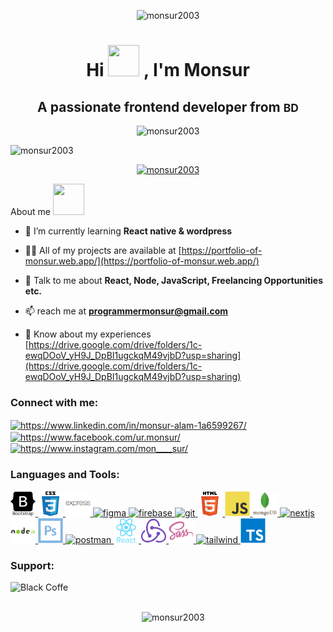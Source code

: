 <p align='center'><img src="https://raw.githubusercontent.com/shakilahmedatik/shakilahmedatik/main/banner.jpg" alt="monsur2003" /></p>
<h1 align="center">Hi <img width="50" height="50" src='https://raw.githubusercontent.com/shakilahmedatik/shakilahmedatik/main/hi.gif' /> , I'm Monsur</h1>
<h2 align="center">A passionate frontend developer from <small>BD</small> </h2> 
<p align="center" ><img  src="https://github-readme-streak-stats.herokuapp.com/?user=monsur2003&" alt="monsur2003" /></p>

<p align="left"> <img src="https://komarev.com/ghpvc/?username=monsur2003&label=Profile%20views&color=0e75b6&style=flat" alt="monsur2003" /> </p>

<p align="center"> <a href="https://github.com/ryo-ma/github-profile-trophy"><img src="https://github-profile-trophy.vercel.app/?username=monsur2003" alt="monsur2003" /></a> </p>

<p>About me <img width='50' height='50' src='https://camo.githubusercontent.com/c70e68d2c6c53fc82d454a10671f340528b0c1f1c03467d8ed2cbb4113ee5105/68747470733a2f2f6d65646961322e67697068792e636f6d2f6d656469612f5a474870577a644f456b4d4b74774c7164632f67697068792e6769663f6369643d656366303565343761306e336769316266716e74716d6f62386739616964316f796a327772336473336d67373030626c267269643d67697068792e676966' /> </p>

-  🌱 I’m currently learning **React native & wordpress**

-  👨‍💻 All of my projects are available at [https://portfolio-of-monsur.web.app/](https://portfolio-of-monsur.web.app/)

-  💬 Talk to me about **React, Node, JavaScript, Freelancing Opportunities etc.**

-  📫 reach me at **programmermonsur@gmail.com**

-  📄 Know about my experiences [https://drive.google.com/drive/folders/1c-ewqDOoV_yH9J_DpBI1ugckqM49vjbD?usp=sharing](https://drive.google.com/drive/folders/1c-ewqDOoV_yH9J_DpBI1ugckqM49vjbD?usp=sharing)

<h3 align="left">Connect with me:</h3> 
<p align="left">
<a href="https://linkedin.com/in/https://www.linkedin.com/in/monsur-alam-1a6599267/" target="blank"><img align="center" src="https://raw.githubusercontent.com/rahuldkjain/github-profile-readme-generator/master/src/images/icons/Social/linked-in-alt.svg" alt="https://www.linkedin.com/in/monsur-alam-1a6599267/" height="30" width="40" /></a>
<a href="https://fb.com/https://www.facebook.com/ur.monsur/" target="blank"><img align="center" src="https://raw.githubusercontent.com/rahuldkjain/github-profile-readme-generator/master/src/images/icons/Social/facebook.svg" alt="https://www.facebook.com/ur.monsur/" height="30" width="40" /></a>
<a href="https://instagram.com/https://www.instagram.com/mon____sur/" target="blank"><img align="center" src="https://raw.githubusercontent.com/rahuldkjain/github-profile-readme-generator/master/src/images/icons/Social/instagram.svg" alt="https://www.instagram.com/mon____sur/" height="30" width="40" /></a>
</p>

<h3 align="left">Languages and Tools:</h3>
<p align="left"> <a href="https://getbootstrap.com" target="_blank" rel="noreferrer"> <img src="https://raw.githubusercontent.com/devicons/devicon/master/icons/bootstrap/bootstrap-plain-wordmark.svg" alt="bootstrap" width="40" height="40"/> </a> <a href="https://www.w3schools.com/css/" target="_blank" rel="noreferrer"> <img src="https://raw.githubusercontent.com/devicons/devicon/master/icons/css3/css3-original-wordmark.svg" alt="css3" width="40" height="40"/> </a> <a href="https://expressjs.com" target="_blank" rel="noreferrer"> <img src="https://raw.githubusercontent.com/devicons/devicon/master/icons/express/express-original-wordmark.svg" alt="express" width="40" height="40"/> </a> <a href="https://www.figma.com/" target="_blank" rel="noreferrer"> <img src="https://www.vectorlogo.zone/logos/figma/figma-icon.svg" alt="figma" width="40" height="40"/> </a> <a href="https://firebase.google.com/" target="_blank" rel="noreferrer"> <img src="https://www.vectorlogo.zone/logos/firebase/firebase-icon.svg" alt="firebase" width="40" height="40"/> </a> <a href="https://git-scm.com/" target="_blank" rel="noreferrer"> <img src="https://www.vectorlogo.zone/logos/git-scm/git-scm-icon.svg" alt="git" width="40" height="40"/> </a> <a href="https://www.w3.org/html/" target="_blank" rel="noreferrer"> <img src="https://raw.githubusercontent.com/devicons/devicon/master/icons/html5/html5-original-wordmark.svg" alt="html5" width="40" height="40"/> </a> <a href="https://developer.mozilla.org/en-US/docs/Web/JavaScript" target="_blank" rel="noreferrer"> <img src="https://raw.githubusercontent.com/devicons/devicon/master/icons/javascript/javascript-original.svg" alt="javascript" width="40" height="40"/> </a> <a href="https://www.mongodb.com/" target="_blank" rel="noreferrer"> <img src="https://raw.githubusercontent.com/devicons/devicon/master/icons/mongodb/mongodb-original-wordmark.svg" alt="mongodb" width="40" height="40"/> </a> <a href="https://nextjs.org/" target="_blank" rel="noreferrer"> <img src="https://cdn.worldvectorlogo.com/logos/nextjs-2.svg" alt="nextjs" width="40" height="40"/> </a> <a href="https://nodejs.org" target="_blank" rel="noreferrer"> <img src="https://raw.githubusercontent.com/devicons/devicon/master/icons/nodejs/nodejs-original-wordmark.svg" alt="nodejs" width="40" height="40"/> </a> <a href="https://www.photoshop.com/en" target="_blank" rel="noreferrer"> <img src="https://raw.githubusercontent.com/devicons/devicon/master/icons/photoshop/photoshop-line.svg" alt="photoshop" width="40" height="40"/> </a> <a href="https://postman.com" target="_blank" rel="noreferrer"> <img src="https://www.vectorlogo.zone/logos/getpostman/getpostman-icon.svg" alt="postman" width="40" height="40"/> </a> <a href="https://reactjs.org/" target="_blank" rel="noreferrer"> <img src="https://raw.githubusercontent.com/devicons/devicon/master/icons/react/react-original-wordmark.svg" alt="react" width="40" height="40"/> </a> <a href="https://redux.js.org" target="_blank" rel="noreferrer"> <img src="https://raw.githubusercontent.com/devicons/devicon/master/icons/redux/redux-original.svg" alt="redux" width="40" height="40"/> </a> <a href="https://sass-lang.com" target="_blank" rel="noreferrer"> <img src="https://raw.githubusercontent.com/devicons/devicon/master/icons/sass/sass-original.svg" alt="sass" width="40" height="40"/> </a> <a href="https://tailwindcss.com/" target="_blank" rel="noreferrer"> <img src="https://www.vectorlogo.zone/logos/tailwindcss/tailwindcss-icon.svg" alt="tailwind" width="40" height="40"/> </a> <a href="https://www.typescriptlang.org/" target="_blank" rel="noreferrer"> <img src="https://raw.githubusercontent.com/devicons/devicon/master/icons/typescript/typescript-original.svg" alt="typescript" width="40" height="40"/> </a> </p>

<h3 align="left">Support:</h3>
<p><a href="https://ko-fi.com/Black Coffe"> <img align="left" src="https://cdn.ko-fi.com/cdn/kofi3.png?v=3" height="50" width="210" alt="Black Coffe" /></a></p><br><br>

<p><img align="left" src="https://github-readme-stats.vercel.app/api/top-langs?username=monsur2003&show_icons=true&locale=en&layout=compact" alt="monsur2003" /></p>
<!-- 
<p>&nbsp;<img align="center" src="https://github-readme-stats.vercel.app/api?username=monsur2003&show_icons=true&locale=en" alt="monsur2003" /></p> -->
